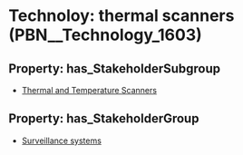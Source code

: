 # Technoloy: __thermal scanners__ (PBN__Technology_1603)

## Property: has_StakeholderSubgroup

* [Thermal and Temperature Scanners](PBN__TechSubgroup_151)

## Property: has_StakeholderGroup

* [Surveillance systems](PBN__TechGroup_6)

